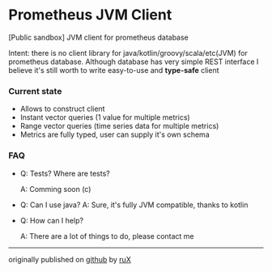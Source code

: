 # Prometheus JVM Client

[Public sandbox] JVM client for prometheus database

Intent: there is no client library for java/kotlin/groovy/scala/etc(JVM) for prometheus database.
Although database has very simple REST interface I believe it's still worth to
write easy-to-use and **type-safe** client   

### Current state

* Allows to construct client
* Instant vector queries (1 value for multiple metrics)
* Range vector queries (time series data for multiple metrics)
* Metrics are fully typed, user can supply it's own schema



### FAQ

* Q: Tests? Where are tests?
  
  A: Comming soon (c)


* Q: Can I use java?
  A: Sure, it's fully JVM compatible, thanks to kotlin
  
 
* Q: How can I help?

  A: There are a lot of things to do, please contact me
  
------------------------------

originally published on [github](https://github.com/ruXlab/prometheus-jvm-client)  by [ruX](https://rux.vc)

